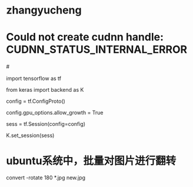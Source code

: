 # zhangyucheng

# Could not create cudnn handle: CUDNN_STATUS_INTERNAL_ERROR
#　


import tensorflow as tf

from keras import backend as K

config = tf.ConfigProto()

config.gpu_options.allow_growth = True

sess = tf.Session(config=config)

K.set_session(sess)

# ubuntu系统中，批量对图片进行翻转

convert -rotate 180 *.jpg new.jpg 




